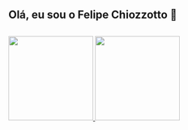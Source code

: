 ## Olá, eu sou o Felipe Chiozzotto  👋

##
  
  <div align="left">
<a href="https://github.com/FeChiozzotto">
  <img height="167em" src="https://github-readme-stats.vercel.app/api?username=FeChiozzotto&show_icons=true&theme=tokyonight&include_all_commits=true&count_private=true"/>
  <img height="167em" src="https://github-readme-stats.vercel.app/api/top-langs/?username=FeChiozzotto&layout=compact&langs_count=7&theme=tokyonight"/>
</div>
